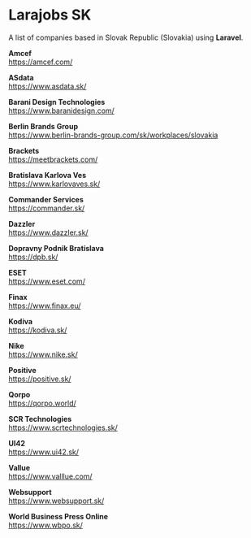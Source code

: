 # Larajobs SK

A list of companies based in Slovak Republic (Slovakia) using **Laravel**.

**Amcef**  
https://amcef.com/

**ASdata**  
https://www.asdata.sk/

**Barani Design Technologies**  
https://www.baranidesign.com/

**Berlin Brands Group**  
https://www.berlin-brands-group.com/sk/workplaces/slovakia

**Brackets**  
https://meetbrackets.com/

**Bratislava Karlova Ves**  
https://www.karlovaves.sk/

**Commander Services**  
https://commander.sk/

**Dazzler**  
https://www.dazzler.sk/

**Dopravny Podnik Bratislava**  
https://dpb.sk/

**ESET**  
https://www.eset.com/

**Finax**  
https://www.finax.eu/

**Kodiva**  
https://kodiva.sk/

**Nike**  
https://www.nike.sk/

**Positive**  
https://positive.sk/

**Qorpo**  
https://qorpo.world/

**SCR Technologies**  
https://www.scrtechnologies.sk/

**UI42**  
https://www.ui42.sk/

**Vallue**  
https://www.valllue.com/

**Websupport**  
https://www.websupport.sk/

**World Business Press Online**  
https://www.wbpo.sk/
